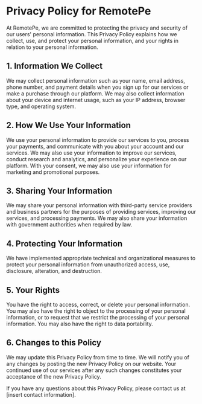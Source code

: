 # Privacy Policy for RemotePe

At RemotePe, we are committed to protecting the privacy and security of our users' personal information. This Privacy Policy explains how we collect, use, and protect your personal information, and your rights in relation to your personal information.

## 1. Information We Collect

We may collect personal information such as your name, email address, phone number, and payment details when you sign up for our services or make a purchase through our platform. We may also collect information about your device and internet usage, such as your IP address, browser type, and operating system.

## 2. How We Use Your Information

We use your personal information to provide our services to you, process your payments, and communicate with you about your account and our services. We may also use your information to improve our services, conduct research and analytics, and personalize your experience on our platform. With your consent, we may also use your information for marketing and promotional purposes.

## 3. Sharing Your Information

We may share your personal information with third-party service providers and business partners for the purposes of providing services, improving our services, and processing payments. We may also share your information with government authorities when required by law.

## 4. Protecting Your Information

We have implemented appropriate technical and organizational measures to protect your personal information from unauthorized access, use, disclosure, alteration, and destruction.

## 5. Your Rights

You have the right to access, correct, or delete your personal information. You may also have the right to object to the processing of your personal information, or to request that we restrict the processing of your personal information. You may also have the right to data portability.

## 6. Changes to this Policy

We may update this Privacy Policy from time to time. We will notify you of any changes by posting the new Privacy Policy on our website. Your continued use of our services after any such changes constitutes your acceptance of the new Privacy Policy.

If you have any questions about this Privacy Policy, please contact us at [insert contact information].
